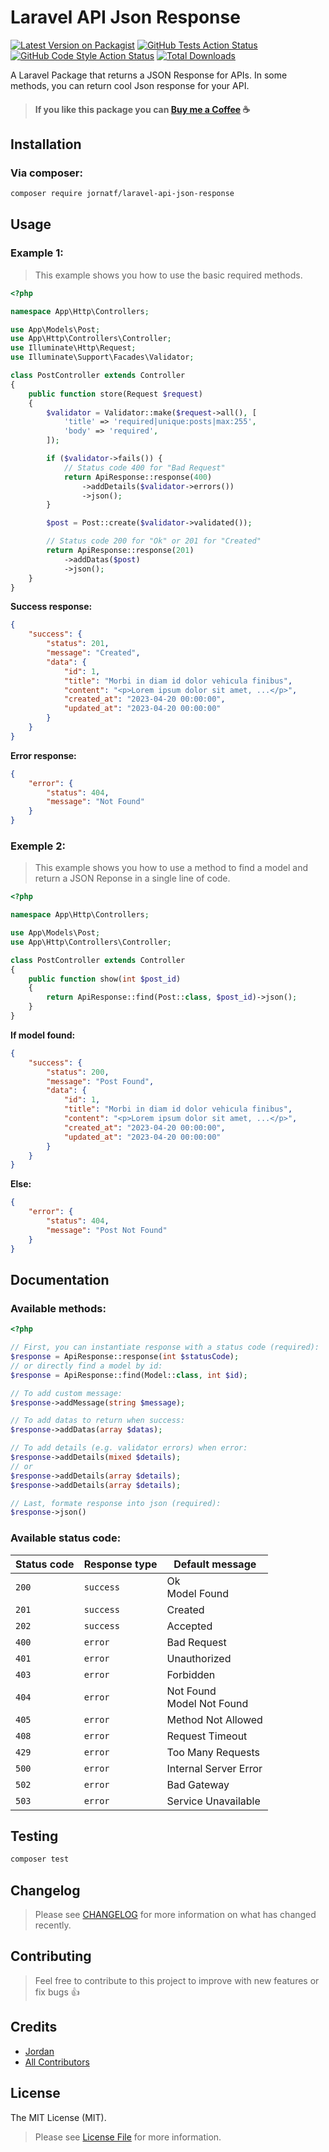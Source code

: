 # Laravel API Json Response

[![Latest Version on Packagist](https://img.shields.io/packagist/v/jornatf/laravel-api-json-response.svg?style=flat-square)](https://packagist.org/packages/jornatf/laravel-api-json-response)
[![GitHub Tests Action Status](https://img.shields.io/github/actions/workflow/status/jornatf/laravel-api-json-response/run-tests.yml?branch=main&label=tests&style=flat-square)](https://github.com/jornatf/laravel-api-json-response/actions?query=workflow%3Arun-tests+branch%3Amain)
[![GitHub Code Style Action Status](https://img.shields.io/github/actions/workflow/status/jornatf/laravel-api-json-response/fix-php-code-style-issues.yml?branch=main&label=code%20style&style=flat-square)](https://github.com/jornatf/laravel-api-json-response/actions?query=workflow%3A"Fix+PHP+code+style+issues"+branch%3Amain)
[![Total Downloads](https://img.shields.io/packagist/dt/jornatf/laravel-api-json-response.svg?style=flat-square)](https://packagist.org/packages/jornatf/laravel-api-json-response)

A Laravel Package that returns a JSON Response for APIs. In some methods, you can return cool Json response for your API.

> #### If you like this package you can [Buy me a Coffee](https://www.buymeacoffee.com/jornatf) ☕️

## Installation

### Via composer:

```bash
composer require jornatf/laravel-api-json-response
```

## Usage

### Example 1:

> This example shows you how to use the basic required methods.

```php
<?php

namespace App\Http\Controllers;

use App\Models\Post;
use App\Http\Controllers\Controller;
use Illuminate\Http\Request;
use Illuminate\Support\Facades\Validator;

class PostController extends Controller
{
    public function store(Request $request)
    {
        $validator = Validator::make($request->all(), [
            'title' => 'required|unique:posts|max:255',
            'body' => 'required',
        ]);

        if ($validator->fails()) {
            // Status code 400 for "Bad Request"
            return ApiResponse::response(400)
                ->addDetails($validator->errors())
                ->json();
        }

        $post = Post::create($validator->validated());

        // Status code 200 for "Ok" or 201 for "Created"
        return ApiResponse::response(201)
            ->addDatas($post)
            ->json();
    }
}
```

**Success response:**

```json
{
    "success": {
        "status": 201,
        "message": "Created",
        "data": {
            "id": 1,
            "title": "Morbi in diam id dolor vehicula finibus",
            "content": "<p>Lorem ipsum dolor sit amet, ...</p>",
            "created_at": "2023-04-20 00:00:00",
            "updated_at": "2023-04-20 00:00:00"
        }
    }
}
```

**Error response:**

```json
{
    "error": {
        "status": 404,
        "message": "Not Found"
    }
}
```

### Exemple 2:

> This example shows you how to use a method to find a model and return a JSON Reponse in a single line of code.

```php
<?php

namespace App\Http\Controllers;

use App\Models\Post;
use App\Http\Controllers\Controller;

class PostController extends Controller
{
	public function show(int $post_id)
	{
		return ApiResponse::find(Post::class, $post_id)->json();
	}
}
```

**If model found:**

```json
{
    "success": {
        "status": 200,
        "message": "Post Found",
        "data": {
            "id": 1,
            "title": "Morbi in diam id dolor vehicula finibus",
            "content": "<p>Lorem ipsum dolor sit amet, ...</p>",
            "created_at": "2023-04-20 00:00:00",
            "updated_at": "2023-04-20 00:00:00"
        }
    }
}
```

**Else:**

```json
{
    "error": {
        "status": 404,
        "message": "Post Not Found"
    }
}
```

## Documentation

### Available methods:

```php
<?php

// First, you can instantiate response with a status code (required):
$response = ApiResponse::response(int $statusCode);
// or directly find a model by id:
$response = ApiResponse::find(Model::class, int $id);

// To add custom message:
$response->addMessage(string $message);

// To add datas to return when success:
$response->addDatas(array $datas);

// To add details (e.g. validator errors) when error:
$response->addDetails(mixed $details);
// or
$response->addDetails(array $details);
$response->addDetails(array $details);

// Last, formate response into json (required):
$response->json()
```

### Available status code:

| Status code | Response type | Default message              |
| ----------- | ------------- | ---------------------------- |
| `200`       | `success`     | Ok<br>Model Found            |
| `201`       | `success`     | Created                      |
| `202`       | `success`     | Accepted                     |
| `400`       | `error`       | Bad Request                  |
| `401`       | `error`       | Unauthorized                 |
| `403`       | `error`       | Forbidden                    |
| `404`       | `error`       | Not Found<br>Model Not Found |
| `405`       | `error`       | Method Not Allowed           |
| `408`       | `error`       | Request Timeout              |
| `429`       | `error`       | Too Many Requests            |
| `500`       | `error`       | Internal Server Error        |
| `502`       | `error`       | Bad Gateway                  |
| `503`       | `error`       | Service Unavailable          |

## Testing

```bash
composer test
```

## Changelog

> Please see [CHANGELOG](CHANGELOG.md) for more information on what has changed recently.

## Contributing

> Feel free to contribute to this project to improve with new features or fix bugs 👍

## Credits

-   [Jordan](https://github.com/jornatf)
-   [All Contributors](../../contributors)

## License

The MIT License (MIT).

> Please see [License File](LICENSE.md) for more information.
